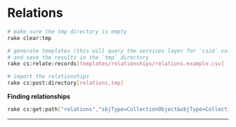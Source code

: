 Relations
=========

```bash
# make sure the tmp directory is empty
rake clear:tmp

# generate templates (this will query the services layer for `csid` values)
# and save the results in the `tmp` directory
rake cs:relate:records[templates/relationships/relations.example.csv]

# import the relationships
rake cs:post:directory[relations,tmp]
```

**Finding relationships**

```bash
rake cs:get:path["relations","sbjType=CollectionObject&objType=CollectionObject"]
```

---
